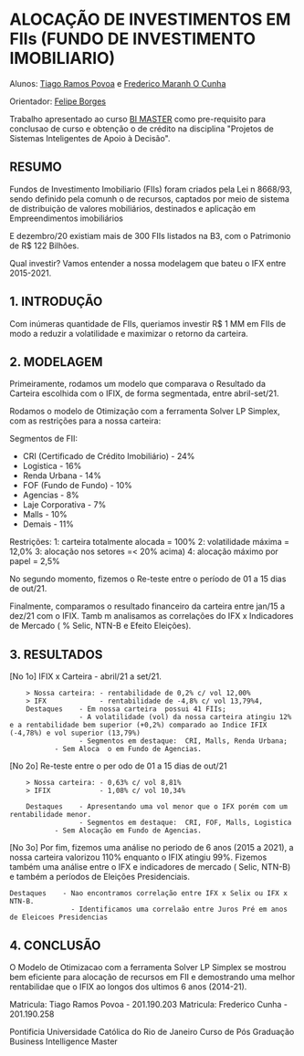 # ALOCAÇÃO DE INVESTIMENTOS EM FIIs (FUNDO DE INVESTIMENTO IMOBILIARIO) #

Alunos: [Tiago Ramos Povoa](https://github.com/tiagopovoa) e [Frederico Maranh O Cunha](https://gist.github.com/fremcunha)

Orientador: [Felipe Borges](https://github.com/FelipeBorgesC) 


Trabalho apresentado ao curso [BI MASTER](https://ica.puc-rio.ai/bi-master) como pre-requisito para conclusao de curso e obtenção o de crédito na disciplina "Projetos de Sistemas Inteligentes de Apoio à Decisão".


## RESUMO

Fundos de Investimento Imobiliario (FIIs) foram criados pela Lei n  8668/93, sendo definido pela  comunh o de recursos, captados por meio de sistema de distribuição  de valores mobiliários, destinados e  aplicação em Empreendimentos
imobiliários 

E dezembro/20 existiam mais de 300 FIIs listados na B3, com o Patrimonio de R$ 122 Bilhões. 

Qual investir? Vamos entender a nossa modelagem que bateu o IFX entre 2015-2021.


## 1. INTRODUÇÃO

Com inúmeras quantidade de FIIs, queriamos investir R$ 1 MM em FIIs de modo a reduzir a volatilidade e maximizar o retorno da carteira.


## 2. MODELAGEM

Primeiramente, rodamos um modelo que comparava o Resultado da Carteira escolhida com o IFIX, de forma segmentada, entre abril-set/21.

Rodamos o modelo de Otimização com a ferramenta Solver LP Simplex, com as restrições para a nossa carteira:  

Segmentos de FII:
- CRI (Certificado de Crédito Imobiliário)  - 24%
- Logistica                                 - 16%  	 
- Renda Urbana                              - 14%  	 
- FOF (Fundo de Fundo)                      - 10% 
- Agencias                                  -  8% 
- Laje Corporativa                          -  7%  	 
- Malls                                     -  10%  	 
- Demais                                    -  11% 

Restrições:
1: carteira totalmente alocada = 100% 
2: volatilidade máxima = 12,0%
3: alocação nos setores =< 20% acima) 
4: alocação máximo por papel = 2,5%

No segundo momento, fizemos o Re-teste entre o período de 01 a 15 dias de out/21.

Finalmente, comparamos o resultado financeiro da carteira entre jan/15 a dez/21 com o IFIX. Tamb m analisamos as correlações do IFX x Indicadores de Mercado ( % Selic, NTN-B e Efeito Eleições).


## 3. RESULTADOS

[No 1o] IFIX x Carteira - abril/21 a set/21.
       
        > Nossa carteira: - rentabilidade de 0,2% c/ vol 12,00%
        > IFX             - rentabilidade de -4,8% c/ vol 13,79%4,
        Destaques    - Em nossa carteira  possui 41 FIIs;
                     - A volatilidade (vol) da nossa carteira atingiu 12% e a rentabilidade bem superior (+0,2%) comparado ao Indice IFIX (-4,78%) e vol superior (13,79%)
                     - Segmentos em destaque:  CRI, Malls, Renda Urbana; 
			   - Sem Aloca  o em Fundo de Agencias.
 
[No 2o]  Re-teste entre o per odo de 01 a 15 dias de out/21
       
        > Nossa carteira: - 0,63% c/ vol 8,81%
        > IFIX            - 1,08% c/ vol 10,34%

        Destaques    - Apresentando uma vol menor que o IFX porém com um rentabilidade menor.
                     - Segmentos em destaque:  CRI, FOF, Malls, Logistica 
			   - Sem Alocação em Fundo de Agencias.

[No 3o] Por fim, fizemos uma análise no  periodo de 6 anos (2015 a 2021), a nossa carteira valorizou 110% enquanto o IFIX atingiu 99%.
        Fizemos também uma análise entre o IFX e indicadores de mercado ( Selic, NTN-B) e também a períodos de Eleições Presidenciais.
      
	Destaques    - Nao encontramos correlação entre IFX x Selix ou IFX x NTN-B.
                   - Identificamos uma correlaão entre Juros Pré em anos de Eleicoes Presidencias 
                    

## 4. CONCLUSÃO

O Modelo de Otimizacao com a ferramenta Solver LP Simplex se mostrou bem eficiente para alocação de recursos em FII e demostrando uma melhor rentabilidae que o IFIX ao longos dos ultimos 6 anos (2014-21).




Matricula: Tiago Ramos Povoa - 201.190.203
Matricula: Frederico Cunha   - 201.190.258


Pontificia Universidade Católica do Rio de Janeiro
Curso de Pós Graduação Business Intelligence Master
